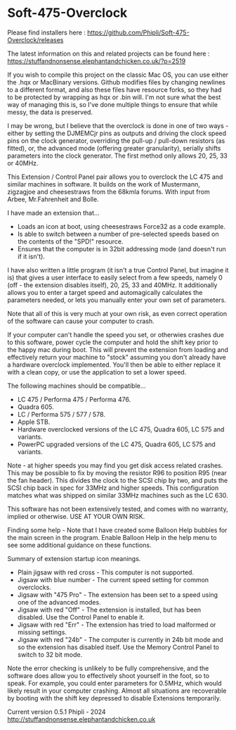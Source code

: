 # Soft-475-Overclock

Please find installers here : https://github.com/Phipli/Soft-475-Overclock/releases

The latest information on this and related projects can be found here : https://stuffandnonsense.elephantandchicken.co.uk/?p=2519

If you wish to compile this project on the classic Mac OS, you can use either the .hqx or MacBinary versions. Github modifies files by changing newlines to a different format, and also these files have resource forks, so they had to be protected by wrapping as hqx or .bin will. I'm not sure what the best way of managing this is, so I've done multiple things to ensure that while messy, the data is preserved.

I may be wrong, but I believe that the overclock is done in one of two ways - either by setting the DJMEMCjr pins as outputs and driving the clock speed pins on the clock generator, overriding the pull-up / pull-down resistors (as fitted), or, the advanced mode (offering greater granularity), serially shifts parameters into the clock generator. The first method only allows 20, 25, 33 or 40MHz.

This Extension / Control Panel pair allows you to overclock the LC 475 and similar machines in software. It builds on the work of Mustermann, zigzagjoe and cheesestraws from the 68kmla forums. With input from Arbee, Mr.Fahrenheit and Bolle.

I have made an extension that...
- Loads an icon at boot, using cheesestraws Force32 as a code example.
- Is able to switch between a number of pre-selected speeds based on the contents of the "SPD!" resource.
- Ensures that the computer is in 32bit addressing mode (and doesn't run if it isn't).

I have also written a little program (it isn't a true Control Panel, but imagine it is) that gives a user interface to easily select from a few speeds, namely 0 (off - the extension disables itself), 20, 25, 33 and 40MHz. It additionally allows you to enter a target speed and automagically calculates the parameters needed, or lets you manually enter your own set of parameters.

Note that all of this is very much at your own risk, as even correct operation of the software can cause your computer to crash.

If your computer can't handle the speed you set, or otherwies crashes due to this software, power cycle the computer and hold the shift key prior to the happy mac during boot. This will prevent the extension from loading and effectively return your machine to "stock" assuming you don't already have a hardware overclock implemented. You'll then be able to either replace it with a clean copy, or use the application to set a lower speed.

The following machines should be compatible...
- LC 475 / Performa 475 / Performa 476.
- Quadra 605.
- LC / Performa 575 / 577  / 578.
- Apple STB.
- Hardware overclocked versions of the LC 475, Quadra 605, LC 575 and variants.
- PowerPC upgraded versions of the LC 475, Quadra 605, LC 575 and variants.

Note - at higher speeds you may find you get disk access related crashes. This may be possible to fix by moving the resistor R96 to position R95 (near the fan header). This divides the clock to the SCSI chip by two, and puts the SCSI chip back in spec for 33MHz and higher speeds. This configuration matches what was shipped on similar 33MHz machines such as the LC 630.

This software has not been extensively tested, and comes with no warranty, implied or otherwise. USE AT YOUR OWN RISK.

Finding some help - Note that I have created some Balloon Help bubbles for the main screen in the program. Enable Balloon Help in the help menu to see some additional guidance on these functions.

Summary of extension startup icon meanings.

- Plain jigsaw with red cross - This computer is not supported.
- Jigsaw with blue number - The current speed setting for common overclocks.
- Jigsaw with "475 Pro" - The extension has been set to a speed using one of the advanced modes.
- Jigsaw with red "Off" - The extension is installed, but has been disabled. Use the Control Panel to enable it.
- Jigsaw with red "Err" - The extension has tried to load malformed or missing settings.
- Jigsaw with red "24b" - The computer is currently in 24b bit mode and so the extension has disabled itself. Use the Memory Control Panel to switch to 32 bit mode.

Note the error checking is unlikely to be fully comprehensive, and the software does allow you to effectively shoot yourself in the foot, so to speak. For example, you could enter parameters for 0.5MHz, which would likely result in your computer crashing. Almost all situations are recoverable by booting with the shift key depressed to disable Extensions temporarily.

Current version 0.5.1
Phipli - 2024
http://stuffandnonsense.elephantandchicken.co.uk

